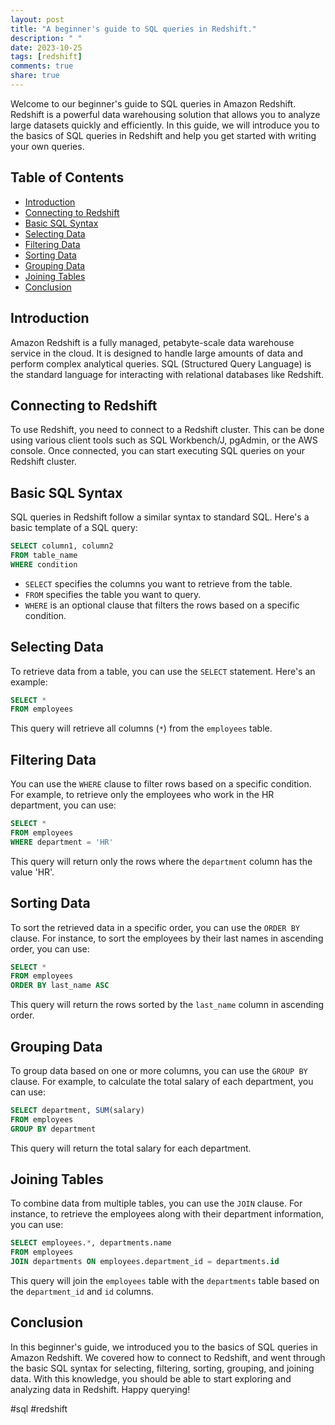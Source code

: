 ```yaml
---
layout: post
title: "A beginner's guide to SQL queries in Redshift."
description: " "
date: 2023-10-25
tags: [redshift]
comments: true
share: true
---
```


Welcome to our beginner's guide to SQL queries in Amazon Redshift. Redshift is a powerful data warehousing solution that allows you to analyze large datasets quickly and efficiently. In this guide, we will introduce you to the basics of SQL queries in Redshift and help you get started with writing your own queries.

## Table of Contents
- [Introduction](#introduction)
- [Connecting to Redshift](#connecting-to-redshift)
- [Basic SQL Syntax](#basic-sql-syntax)
- [Selecting Data](#selecting-data)
- [Filtering Data](#filtering-data)
- [Sorting Data](#sorting-data)
- [Grouping Data](#grouping-data)
- [Joining Tables](#joining-tables)
- [Conclusion](#conclusion)

## Introduction

Amazon Redshift is a fully managed, petabyte-scale data warehouse service in the cloud. It is designed to handle large amounts of data and perform complex analytical queries. SQL (Structured Query Language) is the standard language for interacting with relational databases like Redshift.

## Connecting to Redshift

To use Redshift, you need to connect to a Redshift cluster. This can be done using various client tools such as SQL Workbench/J, pgAdmin, or the AWS console. Once connected, you can start executing SQL queries on your Redshift cluster.

## Basic SQL Syntax

SQL queries in Redshift follow a similar syntax to standard SQL. Here's a basic template of a SQL query:

```sql
SELECT column1, column2
FROM table_name
WHERE condition
```

- `SELECT` specifies the columns you want to retrieve from the table.
- `FROM` specifies the table you want to query.
- `WHERE` is an optional clause that filters the rows based on a specific condition.

## Selecting Data

To retrieve data from a table, you can use the `SELECT` statement. Here's an example:

```sql
SELECT *
FROM employees
```

This query will retrieve all columns (`*`) from the `employees` table.

## Filtering Data

You can use the `WHERE` clause to filter rows based on a specific condition. For example, to retrieve only the employees who work in the HR department, you can use:

```sql
SELECT *
FROM employees
WHERE department = 'HR'
```

This query will return only the rows where the `department` column has the value 'HR'.

## Sorting Data

To sort the retrieved data in a specific order, you can use the `ORDER BY` clause. For instance, to sort the employees by their last names in ascending order, you can use:

```sql
SELECT *
FROM employees
ORDER BY last_name ASC
```

This query will return the rows sorted by the `last_name` column in ascending order.

## Grouping Data

To group data based on one or more columns, you can use the `GROUP BY` clause. For example, to calculate the total salary of each department, you can use:

```sql
SELECT department, SUM(salary)
FROM employees
GROUP BY department
```

This query will return the total salary for each department.

## Joining Tables

To combine data from multiple tables, you can use the `JOIN` clause. For instance, to retrieve the employees along with their department information, you can use:

```sql
SELECT employees.*, departments.name
FROM employees
JOIN departments ON employees.department_id = departments.id
```

This query will join the `employees` table with the `departments` table based on the `department_id` and `id` columns.

## Conclusion

In this beginner's guide, we introduced you to the basics of SQL queries in Amazon Redshift. We covered how to connect to Redshift, and went through the basic SQL syntax for selecting, filtering, sorting, grouping, and joining data. With this knowledge, you should be able to start exploring and analyzing data in Redshift. Happy querying!

\#sql #redshift
